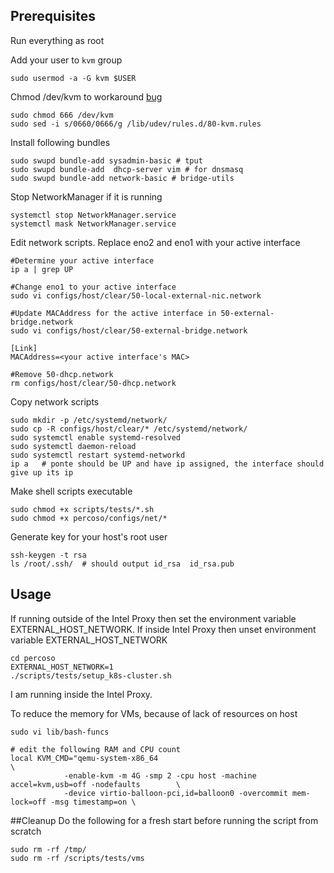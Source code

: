 ## Prerequisites

Run everything as root

Add your user to `kvm` group

```shell script
sudo usermod -a -G kvm $USER
```

Chmod /dev/kvm to workaround [bug](https://bugzilla.redhat.com/show_bug.cgi?id=1479558)

```shell script
sudo chmod 666 /dev/kvm
sudo sed -i s/0660/0666/g /lib/udev/rules.d/80-kvm.rules
```

Install following bundles

```shell script
sudo swupd bundle-add sysadmin-basic # tput
sudo swupd bundle-add  dhcp-server vim # for dnsmasq
sudo swupd bundle-add network-basic # bridge-utils
```

Stop NetworkManager if it is running

```shell script
systemctl stop NetworkManager.service
systemctl mask NetworkManager.service
```

Edit network scripts. Replace eno2 and eno1 with your active interface

```shell script
#Determine your active interface
ip a | grep UP

#Change eno1 to your active interface
sudo vi configs/host/clear/50-local-external-nic.network

#Update MACAddress for the active interface in 50-external-bridge.network
sudo vi configs/host/clear/50-external-bridge.network

[Link]
MACAddress=<your active interface's MAC>

#Remove 50-dhcp.network
rm configs/host/clear/50-dhcp.network
```

Copy network scripts

```shell script
sudo mkdir -p /etc/systemd/network/
sudo cp -R configs/host/clear/* /etc/systemd/network/
sudo systemctl enable systemd-resolved
sudo systemctl daemon-reload
sudo systemctl restart systemd-networkd
ip a   # ponte should be UP and have ip assigned, the interface should give up its ip
```

Make shell scripts executable

```shell script
sudo chmod +x scripts/tests/*.sh
sudo chmod +x percoso/configs/net/*
```

Generate key for your host's root user
```shell script
ssh-keygen -t rsa
ls /root/.ssh/  # should output id_rsa  id_rsa.pub
```

## Usage
If running outside of the Intel Proxy then set the environment variable EXTERNAL_HOST_NETWORK. If inside Intel Proxy then unset environment variable EXTERNAL_HOST_NETWORK

```shell script
cd percoso
EXTERNAL_HOST_NETWORK=1
./scripts/tests/setup_k8s-cluster.sh
```
I am running inside the Intel Proxy.


To reduce the memory for VMs, because of lack of resources on host
```shell script
sudo vi lib/bash-funcs

# edit the following RAM and CPU count
local KVM_CMD="qemu-system-x86_64                                                         \
            -enable-kvm -m 4G -smp 2 -cpu host -machine accel=kvm,usb=off -nodefaults        \
            -device virtio-balloon-pci,id=balloon0 -overcommit mem-lock=off -msg timestamp=on \
```

##Cleanup
Do the following for a fresh start before running the script from scratch
```shell script
sudo rm -rf /tmp/
sudo rm -rf /scripts/tests/vms
```
